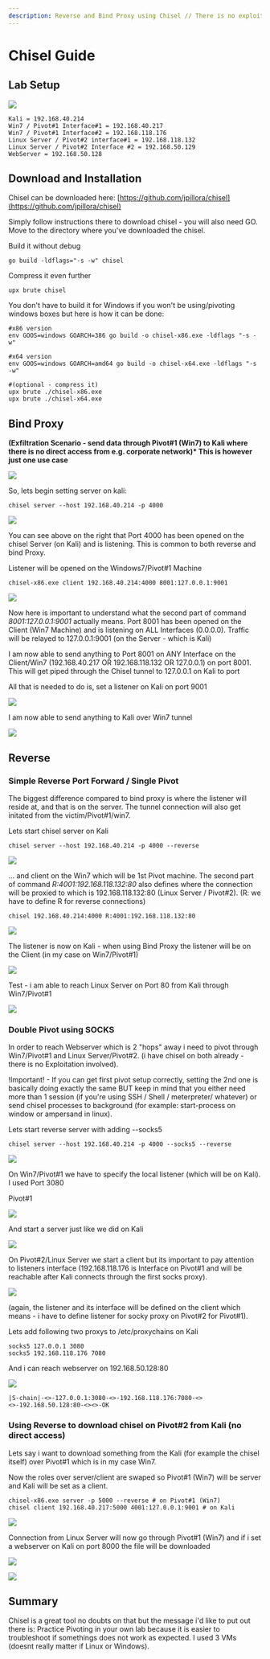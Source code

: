 ```yaml
---
description: Reverse and Bind Proxy using Chisel // There is no exploitation involved!
---
```


# Chisel Guide

## Lab Setup <a href="#lab-setup" id="lab-setup"></a>

![](https://gblobscdn.gitbook.com/assets%2F-MIxcYhWyGCoV7j2xCX\_%2F-MMMa\_l\_gM83qoxbcIyz%2F-MMMakUk24zIFBd6Wnmp%2Fimage.png?alt=media\&token=aba8c540-8cb6-4ee8-a89e-12acd5c029b6)

```
Kali = 192.168.40.214 
Win7 / Pivot#1 Interface#1 = 192.168.40.217 
Win7 / Pivot#1 Interface#2 = 192.168.118.176 
Linux Server / Pivot#2 interface#1 = 192.168.118.132 
Linux Server / Pivot#2 Interface #2 = 192.168.50.129 
WebServer = 192.168.50.128
```

## Download and Installation

Chisel can be downloaded here: [https://github.com/jpillora/chisel](https://github.com/jpillora/chisel)

Simply follow instructions there to download chisel - you will also need GO. Move to the directory where you've downloaded the chisel.

Build it without debug

```
go build -ldflags="-s -w" chisel
```

Compress it even further

```
upx brute chisel
```

You don't have to build it for Windows if you won't be using/pivoting windows boxes but here is how it can be done:

```
#x86 version
env GOOS=windows GOARCH=386 go build -o chisel-x86.exe -ldflags "-s -w"

#x64 version
env GOOS=windows GOARCH=amd64 go build -o chisel-x64.exe -ldflags "-s -w" 

#(optional - compress it)
upx brute ./chisel-x86.exe
upx brute ./chisel-x64.exe
```

## Bind Proxy

**(Exfiltration Scenario - send data through Pivot#1 (Win7) to Kali where there is no direct access from e.g. corporate network)\* This is however just one use case**

![](<../.gitbook/assets/image (103).png>)

So, lets begin setting server on kali:

```
chisel server --host 192.168.40.214 -p 4000
```

![](https://gblobscdn.gitbook.com/assets%2Fos-cybersec%2F-MM5rry18v5IEAyTMx07%2F-MM5tW8WqG6f-2T5jMQS%2F0.png?alt=media)

You can see above on the right that Port 4000 has been opened on the chisel Server (on Kali) and is listening. This is common to both reverse and bind Proxy.

Listener will be opened on the Windows7/Pivot#1 Machine

```
chisel-x86.exe client 192.168.40.214:4000 8001:127.0.0.1:9001
```

![](https://gblobscdn.gitbook.com/assets%2Fos-cybersec%2F-MM5rry18v5IEAyTMx07%2F-MM5tW8XzWmxbpSN0wWc%2F1.png?alt=media)

Now here is important to understand what the second part of command _8001:127.0.0.1:9001_ actually means. Port 8001 has been opened on the Client (Win7 Machine) and is listening on ALL Interfaces (0.0.0.0). Traffic will be relayed to 127.0.0.1:9001 (on the Server - which is Kali)

I am now able to send anything to Port 8001 on ANY Interface on the Client/Win7 (192.168.40.217 OR 192.168.118.132 OR 127.0.0.1) on port 8001. This will get piped through the Chisel tunnel to 127.0.0.1 on Kali to port

All that is needed to do is, set a listener on Kali on port 9001

![](https://gblobscdn.gitbook.com/assets%2Fos-cybersec%2F-MM5rry18v5IEAyTMx07%2F-MM5tW8ZcKU5NbKrOOP1%2F3.png?alt=media)

I am now able to send anything to Kali over Win7 tunnel

![](https://gblobscdn.gitbook.com/assets%2Fos-cybersec%2F-MM5rry18v5IEAyTMx07%2F-MM5tW8\_zyQpD5b43EdJ%2F4.png?alt=media)

## **Reverse** <a href="#reverse" id="reverse"></a>

### Simple Reverse Port Forward / Single Pivot

The biggest difference compared to bind proxy is where the listener will reside at, and that is on the server. The tunnel connection will also get initated from the victim/Pivot#1/win7.

Lets start chisel server on Kali

```
chisel server --host 192.168.40.214 -p 4000 --reverse
```

![](https://gblobscdn.gitbook.com/assets%2Fos-cybersec%2F-MM5rry18v5IEAyTMx07%2F-MM5tW8dtSSrSmxKRMpt%2F8.png?alt=media)

... and client on the Win7 which will be 1st Pivot machine. The second part of command _R:4001:192.168.118.132:80_ also defines where the connection will be proxied to which is 192.168.118.132:80 (Linux Server / Pivot#2). (R: we have to define R for reverse connections)

```
chisel 192.168.40.214:4000 R:4001:192.168.118.132:80
```

![](https://gblobscdn.gitbook.com/assets%2Fos-cybersec%2F-MM5rry18v5IEAyTMx07%2F-MM5tW8ecIh9POKFORbY%2F9.png?alt=media)

The listener is now on Kali - when using Bind Proxy the listener will be on the Client (in my case on Win7/Pivot#1)

![](https://gblobscdn.gitbook.com/assets%2Fos-cybersec%2F-MM5rry18v5IEAyTMx07%2F-MM5tW8fXRT8DuO96fis%2F10.png?alt=media)

Test - i am able to reach Linux Server on Port 80 from Kali through Win7/Pivot#1

![](https://gblobscdn.gitbook.com/assets%2Fos-cybersec%2F-MM5rry18v5IEAyTMx07%2F-MM5tW8gPpsqXNDLWeZZ%2F11.png?alt=media)

### Double Pivot using SOCKS

In order to reach Webserver which is 2 "hops" away i need to pivot through Win7/Pivot#1 and Linux Server/Pivot#2. (i have chisel on both already - there is no Exploitation involved).&#x20;

!Important! - If you can get first pivot setup correctly, setting the 2nd one is basically doing exactly the same BUT keep in mind that you either need more than 1 session (if you're using SSH / Shell / meterpreter/ whatever) or send chisel processes to background (for example: start-process on window or ampersand in linux).

Lets start reverse server with adding --socks5

```
chisel server --host 192.168.40.214 -p 4000 --socks5 --reverse
```

![](https://gblobscdn.gitbook.com/assets%2Fos-cybersec%2F-MM5rry18v5IEAyTMx07%2F-MM5tW8h0jxHH1Sgh-Wk%2F12.png?alt=media)

On Win7/Pivot#1 we have to specify the local listener (which will be on Kali). I used Port 3080

Pivot#1

![](https://gblobscdn.gitbook.com/assets%2Fos-cybersec%2F-MM5rry18v5IEAyTMx07%2F-MM5tW8iqzpCGR9U6\_us%2F13.png?alt=media)

And start a server just like we did on Kali

![](https://gblobscdn.gitbook.com/assets%2Fos-cybersec%2F-MM5rry18v5IEAyTMx07%2F-MM5tW8j6kU6B6V4CuOb%2F14.png?alt=media)

On Pivot#2/Linux Server we start a client but its important to pay attention to listeners interface (192.168.118.176 is Interface on Pivot#1 and will be reachable after Kali connects through the first socks proxy).

![](https://gblobscdn.gitbook.com/assets%2Fos-cybersec%2F-MM5rry18v5IEAyTMx07%2F-MM5tW8knIa45CB68qdw%2F15.png?alt=media)

(again, the listener and its interface will be defined on the client which means - i have to define listener for socky proxy on Pivot#2 for Pivot#1).

Lets add following two proxys to /etc/proxychains on Kali

```
socks5 127.0.0.1 3080
socks5 192.168.118.176 7080
```

And i can reach webserver on 192.168.50.128:80

![](https://gblobscdn.gitbook.com/assets%2Fos-cybersec%2F-MM5rry18v5IEAyTMx07%2F-MM5tW8lTfSWQ-YCnjuv%2F16.png?alt=media)

```
|S-chain|-<>-127.0.0.1:3080-<>-192.168.118.176:7080-<><>-192.168.50.128:80-<><>-OK
```

### **Using Reverse to download chisel on Pivot#2 from Kali (no direct access)**

Lets say i want to download something from the Kali (for example the chisel itself) over Pivot#1 which is in my case Win7.

Now the roles over server/client are swaped so Pivot#1 (Win7) will be server and Kali will be set as a client.

```
chisel-x86.exe server -p 5000 --reverse # on Pivot#1 (Win7)
chisel client 192.168.40.217:5000 4001:127.0.0.1:9001 # on Kali
```

![](https://gblobscdn.gitbook.com/assets%2Fos-cybersec%2F-MM5rry18v5IEAyTMx07%2F-MM5tW8acP58DRWhkTfd%2F5.png?alt=media)

Connection from Linux Server will now go through Pivot#1 (Win7) and if i set a webserver on Kali on port 8000 the file will be downloaded

![](https://gblobscdn.gitbook.com/assets%2Fos-cybersec%2F-MM5rry18v5IEAyTMx07%2F-MM5tW8bg7QccLJhY5zQ%2F6.png?alt=media)

![](https://gblobscdn.gitbook.com/assets%2Fos-cybersec%2F-MM5rry18v5IEAyTMx07%2F-MM5tW8cMiCcf3naph9x%2F7.png?alt=media)

## Summary <a href="#summary" id="summary"></a>

Chisel is a great tool no doubts on that but the message i'd like to put out there is: Practice Pivoting in your own lab because it is easier to troubleshoot if somethings does not work as expected. I used 3 VMs (doesnt really matter if Linux or Windows).&#x20;

